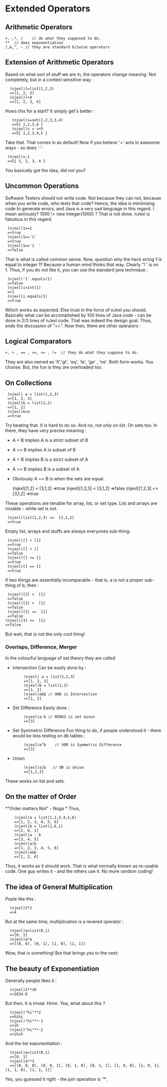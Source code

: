 # Extended Operators 

## Arithmetic Operators 

    +,-,*, /    // do what they supposed to do.
    **  // does exponentiation 
    |,&,^, ~ // they are standard bitwise operators 

## Extension of Arithmetic Operators 
   Based on what sort of stuff we are in, the operators change meaning. Not completely, but in a context sensitive way. 
    
      (njexl)l=list(1,2,3)
      =>[1, 2, 3]
      (njexl)l+4
      =>[1, 2, 3, 4] 


Hows this for a start? It simply get's better : 
     
       (njexl)s=set(1,2,3,3,4)
       =>S{ 1,2,3,4 }
       (njexl)s = s+5
       =>S{ 1,2,3,4,5 }
       
Take that. That comes in as default!
Now if you believe '+' acts in awesome ways - so does '-'.

     (njexl)s-1
     =>S{ 1, 2, 3, 4 }

You basically got the idea, did not you?

## Uncommon Operations

Software Testers should not write code. Not because they can not, because when you write code, who tests that code?
Hence, the idea is minimising code to generate errors, and Java is a very sad language in this regard.
I mean seriously?    1000 != new Integer(1000)  ? That is not done. 
nJexl is fabulous in this regard.

     (njexl)1==1
     =>true
     (njexl)1=='1'
     =>true
     (njexl)1=='1  '
     =>false

That is what is called common sense. Now, question why the heck string 1 is equal to integer 1?
Because a human mind thinks that way. Clearly '1   ' is no 1. Thus, if you do not like it, you can use the standard java technique :

     (njexl)'1'.equals(1) 
     =>false 
     (njexl)i=int(1)
     =>1
     (njexl)i.equals(1)
     =>true


Which works as expected. Else trust in the force of nJexl you should.
Basically what can be accomplished by 100 lines of Java code - can be done in 2/3 lines of nJexl code.
That was indeed the design goal. Thus, ends the discussion of "==".
Now then, there are other operators : 

## Logical Comparators 

    <, > , == , <=, >= , !=  // they do what they suppose to do. 

They are also named as 'lt','gt', 'eq', 'le', 'ge' , 'ne'.
Both form works. You choose. But, the fun is they are overloaded too.

## On Collections 

     (njexl) a = list(1,2,3)
     =>[1, 2, 3]
     (njexl)b = list(1,2)
     =>[1, 2]
     (njexl)b<a
     =>true
 
Try beating that. It is hard to do so.
And no, not only on list. On sets too. In there, they have very precise meaning : 

  * A < B  implies A is a strict subset of B
  * A <= B  implies A is subset of B
  * A > B  implies B is a strict subset of A
  * A >= B  implies B is a subset of A
  * Obviously A == B is when the sets are equal.


  
	(njexl)[1,2] < [3,1,2]
	=>true
	(njexl)[1,2,3] < [3,1,2]
	=>false
	(njexl)[1,2,3] <= [3,1,2]
	=>true   

 
These operations are tenable for array, list, or set type.
List and arrays are mixable - while set is not.
   
     (njexl)list(1,2,3) ==  [3,1,2]
     =>true

Empty list, arrays and stuffs are always everyones sub-thing: 

     (njexl)[] < [1]
     =>true
     (njexl)[] < []
     =>false
     (njexl)[] <= []
     =>true
     (njexl)[] == []
     =>true

If two things are essentially incomparable - that is, a is not a proper sub-thing of b, then : 


     (njexl)[3] <  [1]
     =>false
     (njexl)[3] >  [1]
     =>false
     (njexl)[3] >=  [1]
     =>false
    (njexl)[3] <=  [1]
    =>false


But wait, that is not the only cool thing!



### Overlaps, Difference, Merger 
In the colourful language of set theory they are called 

* Intersection 
     Can be easily done by : 

           (njexl) a = list(1,2,3)
           =>[1, 2, 3]
           (njexl)b = list(1,2)
           =>[1, 2]
           (njexl)a&b // AND is Intersection 
           =>[1, 2]

* Set Difference 
      Easily done : 
 
           (njexl)a-b // MINUS is set minus 
           =>[3]

* Set Symmetric Difference 
      Fun thing to do, if people understood it - there would be less testing on db tables : 

           (njexl)a^b    // XOR is Symmetric Difference 
           =>[3]
      
* Union 
          
           (njexl)a|b   // OR is Union
           =>[1,2,3]
 
These works on list and sets.

## On the matter of Order
*"Order matters Not" - Noga *
Thus, 

        (njexl)a = list(1,2,3,4,5,6)
        =>[1, 2, 3, 4, 5, 6]
        (njexl)b = list(2,6,1)
        =>[2, 6, 1]
        (njexl)a - b
        =>[3, 4, 5]
        (njexl)a|b
        =>[1, 2, 3, 4, 5, 6]
        (njexl)a&b
        =>[1, 2, 6]

Thus, it works as it should work. That is what normally known as re-usable code.
One guy writes it - and the others use it. No more random coding!

## The idea of General Multiplication 
Pople like this : 

      (njexl)2*2
      =>4

But at the same time, multiplication is a revered operator : 

      (njexl)a=list(0,1)
      =>[0, 1]
      (njexl)a*a
      =>[[0, 0], [0, 1], [1, 0], [1, 1]]

Wow, that is something! But that brings you to the next:


## The beauty of Exponentiation 
Generally people likes it : 
     
      (njexl)2**10
      =>1024.0

But then, it is trivial. Hmm. Yea, what about this ?
      
      (njexl)"hi"**2
      =>hihi
      (njexl)"hi"**-1
      =>ih
      (njexl)"hi"**-2
      =>ihih

And the list exponentiation : 
       
      (njexl)a=list(0,1)
      =>[0, 1]
      (njexl)a**3
      =>[[0, 0, 0], [0, 0, 1], [0, 1, 0], [0, 1, 1], [1, 0, 0], [1, 0, 1], [1, 1, 0], [1, 1, 1]]

Yes, you guessed it right - the join operation is '*'. 
   